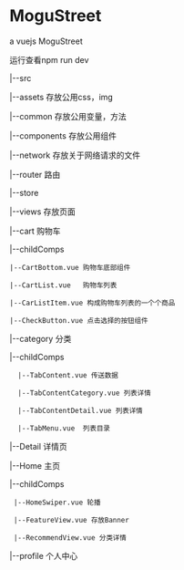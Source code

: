 # MoguStreet
a vuejs MoguStreet

运行查看npm run dev


|--src
   
|--assets  存放公用css，img
   
|--common  存放公用变量，方法
  
 |--components 存放公用组件
  
 |--network 存放关于网络请求的文件
  
 |--router  路由
   
|--store
   
|--views   存放页面
      
|--cart 购物车
        
  |--childComps
        
    |--CartBottom.vue 购物车底部组件
        
    |--CartList.vue   购物车列表
         
    |--CarListItem.vue 构成购物车列表的一个个商品
         
    |--CheckButton.vue 点击选择的按钮组件
      
|--category 分类
        
  |--childComps
         
      |--TabContent.vue 传送数据
          
      |--TabContentCategory.vue 列表详情
          
      |--TabContentDetail.vue 列表详情
          
      |--TabMenu.vue  列表目录
     
|--Detail  详情页
      
|--Home 主页
         
  |--childComps
         
     |--HomeSwiper.vue 轮播
          
     |--FeatureView.vue 存放Banner
         
     |--RecommendView.vue 分类详情
     
|--profile 个人中心